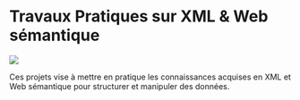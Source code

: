 # Travaux Pratiques sur XML & Web sémantique
![](https://websemantique.ca/wp-content/uploads/2017/02/Semantic_web_wordle-705x435.jpg)

Ces projets vise à mettre en pratique les connaissances acquises en XML et Web sémantique pour structurer et manipuler des données.
